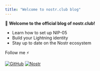 ```yaml
---
title: "Welcome to nostr.club blog"
---
```


👋 **Welcome to the official blog of nostr.club!**

- Learn how to set up NIP-05
- Build your Lightning identity
- Stay up to date on the Nostr ecosystem

Follow me ⚡

[![GitHub](https://img.shields.io/badge/GitHub-nostrclub-blue?logo=github)](https://github.com/nostrclub)
[![Nostr](https://img.shields.io/badge/Nostr-Follow-8C52FF?logo=zap)](https://nostr.club/coffee)
